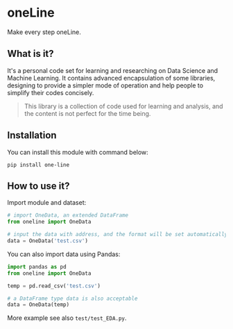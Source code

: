 # oneLine

Make every step oneLine. 

## What is it?

It's a personal code set for learning and researching on Data Science and Machine Learning. It contains advanced encapsulation of some libraries, designing to provide a simpler mode of operation and help people to simplify their codes concisely.

> This library is a collection of code used for learning and analysis, and the content is not perfect for the time being.

## Installation

You can install this module with command below:

```
pip install one-line
```

## How to use it?

Import module and dataset:

```python
# import OneData, an extended DataFrame
from oneline import OneData

# input the data with address, and the format will be set automatically
data = OneData('test.csv')
```

You can also import data using Pandas:

```python
import pandas as pd
from oneline import OneData

temp = pd.read_csv('test.csv')

# a DataFrame type data is also acceptable
data = OneData(temp)
```

More example see also `test/test_EDA.py`.
